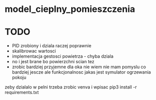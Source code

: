 # model_cieplny_pomieszczenia

# TODO
* PID zrobiony i dziala raczej poprawnie
* skalibrowac wartosci
* implementacja gestosci powietrza - chyba dziala
* no i jest brane bo powierzchni scian tez
* zrobic bardziej przyjemne dla oka
nie wiem nie mam pomyslu co bardziej jescze ale funkcjonalnosc jakas jest symulator ogrzewania pokoju

zeby dzialalo w pelni trzeba zrobic venva i wpisac pip3 install -r requirements.txt
